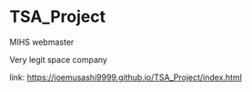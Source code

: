 # TSA_Project
MIHS webmaster

Very legit space company

link: https://joemusashi9999.github.io/TSA_Project/index.html
